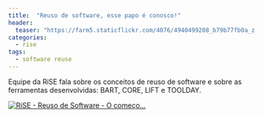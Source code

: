 ```yaml
---
title:  "Reuso de software, esse papo é conosco!"
header:
  teaser: "https://farm5.staticflickr.com/4076/4940499208_b79b77fb0a_z.jpg"
categories: 
  - rise
tags:
  - software reuse
---
```


Equipe da RiSE fala sobre os conceitos de reuso de software e sobre as ferramentas desenvolvidas: BART, CORE, LIFT e TOOLDAY.

[![RiSE - Reuso de Software - O começo...](https://img.youtube.com/vi/fwuSjYFDkKc/0.jpg)](http://www.youtube.com/watch?v=fwuSjYFDkKc)
